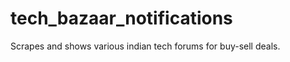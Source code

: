 tech_bazaar_notifications
=========================

Scrapes and shows various indian tech forums for buy-sell deals.
